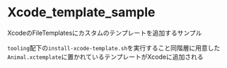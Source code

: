 # Xcode_template_sample
XcodeのFileTemplatesにカスタムのテンプレートを追加するサンプル

`tooling`配下の`install-xcode-template.sh`を実行すること同階層に用意した`Animal.xctemplate`に置かれているテンプレートがXcodeに追加される
